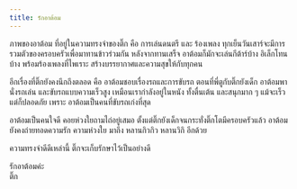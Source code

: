 ```yaml
---
title: รักอาต้อม
---
```



ภาพของอาต้อม ที่อยู่ในความทรงจำของติ๊ก คือ การเล่นดนตรี และ ร้องเพลง ทุกเย็นวันเสาร์จะมีการรวมตัวของครอบครัวเพื่อมาทานข้าวร่วมกัน หลังจากทานเสร็จ อาต้อมก็มักจะเล่นกีต้าร์บ้าง อิเล็กโทนบ้าง พร้อมร้องเพลงที่ไพเราะ สร้างบรรยากาศและความสุขให้กับทุกคน

อีกเรื่องที่ติ๊กยังคงนึกถึงตลอด คือ อาต้อมชอบเรื่องรถและการขับรถ ตอนที่พี่ตูกับติ๊กยังเด็ก อาต้อมพานั่งรถเล่น และขับรถแบบความเร็วสูง เหมือนเรากำลังอยู่ในหนัง ทั้งตื่นเต้น และสนุกมาก ๆ แม้จะเร็วแต่ก็ปลอดภัย เพราะ อาต้อมเป็นคนที่ขับรถเก่งที่สุด

อาต้อมเป็นคนใจดี คอยห่วงใยถามไถ่อยู่เสมอ ตั้งแต่ติ๊กยังเด็กจนกระทั่งติ๊กโตมีครอบครัวแล้ว อาต้อมยังคงถ่ายทอดความรัก ความห่วงใย มาถึง หลานกิวกิว หลานวิกิ อีกด้วย

ความทรงจำดีดีเหล่านี้ ติ๊กจะเก็บรักษาไว้เป็นอย่างดี

รักอาต้อมค่ะ  
ติ๊ก

